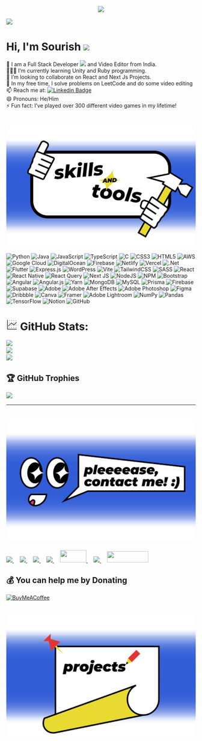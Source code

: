 

<div id="header" align="center">
  <img src="https://i.giphy.com/media/v1.Y2lkPTc5MGI3NjExcDVkZWd6bmp2bDkwcmpjOWl5bmExbXoyaXlzOHh5OXluNDNjMXVxZiZlcD12MV9pbnRlcm5hbF9naWZfYnlfaWQmY3Q9cw/lP8xu5t2DLGG045H8F/giphy.gif" height="200" width="auto"/>
</div>

[![](https://visitcount.itsvg.in/api?id=justysssss&icon=0&color=0)](https://visitcount.itsvg.in)

#  Hi, I'm Sourish  <img src="https://media.giphy.com/media/hvRJCLFzcasrR4ia7z/giphy.gif" width="30px"/>
🔭 I am a Full Stack Developer <img src="https://media.giphy.com/media/WUlplcMpOCEmTGBtBW/giphy.gif" width="30"> and Video Editor from India.<br>
👨🏽‍💻 I’m currently learning Unity and Ruby programming. <br>
👯 I’m looking to collaborate on React and Next Js Projects.<br>
💬 In my free time, I solve problems on LeetCode and do some video editing<br>
📫 Reach me at: [![Linkedin Badge](https://img.shields.io/badge/-Sourish-blue?style=flat&logo=Linkedin&logoColor=white)](https://www.linkedin.com/in/sourishbose10)<br>
😄 Pronouns: He/Him<br>
⚡ Fun fact: I’ve played over 300 different video games in my lifetime!

# <img src="https://github.com/justysssss/justysssss/blob/main/Assets/Sourish-Skills.svg" align="center"/> 
![Python](https://img.shields.io/badge/python-3670A0?style=for-the-badge&logo=python&logoColor=ffdd54) ![Java](https://img.shields.io/badge/java-%23ED8B00.svg?style=for-the-badge&logo=openjdk&logoColor=white) ![JavaScript](https://img.shields.io/badge/javascript-%23323330.svg?style=for-the-badge&logo=javascript&logoColor=%23F7DF1E) ![TypeScript](https://img.shields.io/badge/typescript-%23007ACC.svg?style=for-the-badge&logo=typescript&logoColor=white) ![C](https://img.shields.io/badge/c-%2300599C.svg?style=for-the-badge&logo=c&logoColor=white) ![CSS3](https://img.shields.io/badge/css3-%231572B6.svg?style=for-the-badge&logo=css3&logoColor=white) ![HTML5](https://img.shields.io/badge/html5-%23E34F26.svg?style=for-the-badge&logo=html5&logoColor=white) ![AWS](https://img.shields.io/badge/AWS-%23FF9900.svg?style=for-the-badge&logo=amazon-aws&logoColor=white) ![Google Cloud](https://img.shields.io/badge/GoogleCloud-%234285F4.svg?style=for-the-badge&logo=google-cloud&logoColor=white) ![DigitalOcean](https://img.shields.io/badge/DigitalOcean-%230167ff.svg?style=for-the-badge&logo=digitalOcean&logoColor=white) ![Firebase](https://img.shields.io/badge/firebase-%23039BE5.svg?style=for-the-badge&logo=firebase) ![Netlify](https://img.shields.io/badge/netlify-%23000000.svg?style=for-the-badge&logo=netlify&logoColor=#00C7B7) ![Vercel](https://img.shields.io/badge/vercel-%23000000.svg?style=for-the-badge&logo=vercel&logoColor=white) ![.Net](https://img.shields.io/badge/.NET-5C2D91?style=for-the-badge&logo=.net&logoColor=white) ![Flutter](https://img.shields.io/badge/Flutter-%2302569B.svg?style=for-the-badge&logo=Flutter&logoColor=white) ![Express.js](https://img.shields.io/badge/express.js-%23404d59.svg?style=for-the-badge&logo=express&logoColor=%2361DAFB) ![WordPress](https://img.shields.io/badge/WordPress-%23117AC9.svg?style=for-the-badge&logo=WordPress&logoColor=white) ![Vite](https://img.shields.io/badge/vite-%23646CFF.svg?style=for-the-badge&logo=vite&logoColor=white) ![TailwindCSS](https://img.shields.io/badge/tailwindcss-%2338B2AC.svg?style=for-the-badge&logo=tailwind-css&logoColor=white) ![SASS](https://img.shields.io/badge/SASS-hotpink.svg?style=for-the-badge&logo=SASS&logoColor=white) ![React](https://img.shields.io/badge/react-%2320232a.svg?style=for-the-badge&logo=react&logoColor=%2361DAFB) ![React Native](https://img.shields.io/badge/react_native-%2320232a.svg?style=for-the-badge&logo=react&logoColor=%2361DAFB) ![React Query](https://img.shields.io/badge/-React%20Query-FF4154?style=for-the-badge&logo=react%20query&logoColor=white) ![Next JS](https://img.shields.io/badge/Next-black?style=for-the-badge&logo=next.js&logoColor=white) ![NodeJS](https://img.shields.io/badge/node.js-6DA55F?style=for-the-badge&logo=node.js&logoColor=white) ![NPM](https://img.shields.io/badge/NPM-%23CB3837.svg?style=for-the-badge&logo=npm&logoColor=white) ![Bootstrap](https://img.shields.io/badge/bootstrap-%238511FA.svg?style=for-the-badge&logo=bootstrap&logoColor=white) ![Angular](https://img.shields.io/badge/angular-%23DD0031.svg?style=for-the-badge&logo=angular&logoColor=white) ![Angular.js](https://img.shields.io/badge/angular.js-%23E23237.svg?style=for-the-badge&logo=angularjs&logoColor=white) ![Yarn](https://img.shields.io/badge/yarn-%232C8EBB.svg?style=for-the-badge&logo=yarn&logoColor=white) ![MongoDB](https://img.shields.io/badge/MongoDB-%234ea94b.svg?style=for-the-badge&logo=mongodb&logoColor=white) ![MySQL](https://img.shields.io/badge/mysql-4479A1.svg?style=for-the-badge&logo=mysql&logoColor=white) ![Prisma](https://img.shields.io/badge/Prisma-3982CE?style=for-the-badge&logo=Prisma&logoColor=white) ![Firebase](https://img.shields.io/badge/firebase-a08021?style=for-the-badge&logo=firebase&logoColor=ffcd34) ![Supabase](https://img.shields.io/badge/Supabase-3ECF8E?style=for-the-badge&logo=supabase&logoColor=white) ![Adobe](https://img.shields.io/badge/adobe-%23FF0000.svg?style=for-the-badge&logo=adobe&logoColor=white) ![Adobe After Effects](https://img.shields.io/badge/Adobe%20After%20Effects-9999FF.svg?style=for-the-badge&logo=Adobe%20After%20Effects&logoColor=white) ![Adobe Photoshop](https://img.shields.io/badge/adobe%20photoshop-%2331A8FF.svg?style=for-the-badge&logo=adobe%20photoshop&logoColor=white) ![Figma](https://img.shields.io/badge/figma-%23F24E1E.svg?style=for-the-badge&logo=figma&logoColor=white) ![Dribbble](https://img.shields.io/badge/Dribbble-EA4C89?style=for-the-badge&logo=dribbble&logoColor=white) ![Canva](https://img.shields.io/badge/Canva-%2300C4CC.svg?style=for-the-badge&logo=Canva&logoColor=white) ![Framer](https://img.shields.io/badge/Framer-black?style=for-the-badge&logo=framer&logoColor=blue) ![Adobe Lightroom](https://img.shields.io/badge/Adobe%20Lightroom-31A8FF.svg?style=for-the-badge&logo=Adobe%20Lightroom&logoColor=white) ![NumPy](https://img.shields.io/badge/numpy-%23013243.svg?style=for-the-badge&logo=numpy&logoColor=white) ![Pandas](https://img.shields.io/badge/pandas-%23150458.svg?style=for-the-badge&logo=pandas&logoColor=white) ![TensorFlow](https://img.shields.io/badge/TensorFlow-%23FF6F00.svg?style=for-the-badge&logo=TensorFlow&logoColor=white) ![Notion](https://img.shields.io/badge/Notion-%23000000.svg?style=for-the-badge&logo=notion&logoColor=white) ![GitHub](https://img.shields.io/badge/github-%23121011.svg?style=for-the-badge&logo=github&logoColor=white)

# <img src="https://github.com/justysssss/justysssss/blob/main/Assets/icons8-graph.gif" width="auto" height="30"/> GitHub Stats:
![](https://github-readme-stats.vercel.app/api?username=justysssss&theme=tokyonight&hide_border=false&include_all_commits=false&count_private=false)<br/>
![](https://github-readme-streak-stats.herokuapp.com/?user=justysssss&theme=tokyonight&hide_border=false)<br/>
![](https://github-readme-stats.vercel.app/api/top-langs/?username=justysssss&theme=tokyonight&hide_border=false&include_all_commits=false&count_private=false&layout=compact)

## 🏆 GitHub Trophies
![](https://github-profile-trophy.vercel.app/?username=justysssss&theme=radical&no-frame=false&no-bg=true&margin-w=4)

---

# <img src="https://github.com/justysssss/justysssss/blob/main/Assets/Sourish-Readme-Contacts.svg"/>
<a href="https://www.behance.net/sourishbose">
    
  <img src="https://img.shields.io/badge/Behance-1769ff?logo=behance&logoColor=white" width="100" height="auto" />
</a>&nbsp;&nbsp;&nbsp;
<a href="https://instagram.com/sourishbose10">
    <img src="https://img.shields.io/badge/Instagram-%23E4405F.svg?logo=Instagram&logoColor=white" width="110" height="auto" />
</a>&nbsp;&nbsp;&nbsp;
<a href="https://linkedin.com/in/sourishbose10">
    <img src="https://img.shields.io/badge/LinkedIn-%230077B5.svg?logo=linkedin&logoColor=white" width="100" height="auto" />
</a>&nbsp;&nbsp;&nbsp;
<a href="https://www.twitch.tv/itzjustysss">
    <img src="https://img.shields.io/badge/Twitch-%239146FF.svg?logo=Twitch&logoColor=white" width="90" height="auto" />
</a>&nbsp;&nbsp;&nbsp;
<a href="https://x.com/itzjustysss">
    <img src="https://img.shields.io/badge/X-black.svg?logo=X&logoColor=white" width="70" height="33" />
</a>&nbsp;&nbsp;&nbsp;
<a href="https://www.youtube.com/@itzjustysss">
    <img src="https://img.shields.io/badge/YouTube-%23FF0000.svg?logo=YouTube&logoColor=white" width="100" height="auto" />
</a>&nbsp;&nbsp;&nbsp;
<a href="https://codepen.io/Sourish-Bose">
    <img src="https://img.shields.io/badge/Codepen-000000?style=for-the-badge&logo=codepen&logoColor=white" width="110" height="30" />
</a>

  ## 💰 You can help me by Donating
  [![BuyMeACoffee](https://img.shields.io/badge/Buy%20Me%20a%20Coffee-ffdd00?style=for-the-badge&logo=buy-me-a-coffee&logoColor=black)](https://buymeacoffee.com/https://www.buymeacoffee.com/justysss) 

# <img src="https://github.com/justysssss/justysssss/blob/main/Assets/Sourish-Projects.svg"/>

